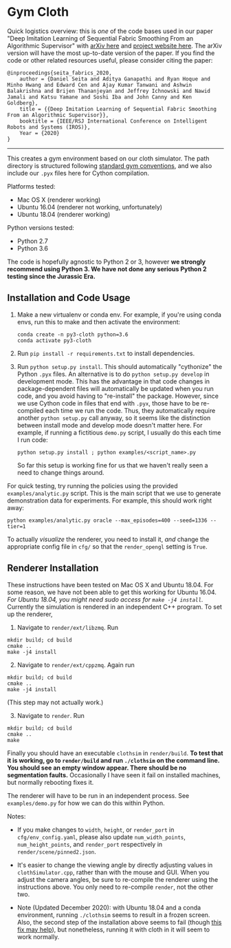 # Gym Cloth

Quick logistics overview: this is *one* of the code bases used in our paper "Deep Imitation Learning of Sequential Fabric Smoothing From an Algorithmic Supervisor" with [arXiv here][3] and [project website here][4]. The arXiv version will have the most up-to-date version of the paper. If you find the code or other related resources useful, please consider citing the paper:

```
@inproceedings{seita_fabrics_2020,
    author = {Daniel Seita and Aditya Ganapathi and Ryan Hoque and Minho Hwang and Edward Cen and Ajay Kumar Tanwani and Ashwin Balakrishna and Brijen Thananjeyan and Jeffrey Ichnowski and Nawid Jamali and Katsu Yamane and Soshi Iba and John Canny and Ken Goldberg},
    title = {{Deep Imitation Learning of Sequential Fabric Smoothing From an Algorithmic Supervisor}},
    booktitle = {IEEE/RSJ International Conference on Intelligent Robots and Systems (IROS)},
    Year = {2020}
}
```

<hr>

This creates a gym environment based on our cloth simulator. The path directory
is structured following [standard gym conventions][1], and we also include our
`.pyx` files here for Cython compilation.

Platforms tested:

- Mac OS X (renderer working)
- Ubuntu 16.04 (renderer not working, unfortunately)
- Ubuntu 18.04 (renderer working)

Python versions tested:

- Python 2.7
- Python 3.6

The code is hopefully agnostic to Python 2 or 3, however **we strongly recommend
using Python 3. We have not done any serious Python 2 testing since the Jurassic Era.**


## Installation and Code Usage

1. Make a new virtualenv or conda env. For example, if you're using conda envs,
   run this to make and then activate the environment:

   ```
   conda create -n py3-cloth python=3.6
   conda activate py3-cloth
   ```

2. Run `pip install -r requirements.txt` to install dependencies.

3. Run `python setup.py install`. This should automatically "cythonize" the
   Python `.pyx` files. An alternative is to do `python setup.py develop` in
   development mode. This has the advantage in that code changes in
   package-dependent files will automatically be updated when you run code, and
   you avoid having to "re-install" the package. However, since we use Cython
   code in files that end with `.pyx`, those have to be re-compiled each time
   we run the code. Thus, they automatically require another `python setup.py`
   call anyway, so it seems like the distinction between install mode and
   develop mode doesn't matter here. For example, if running a fictitious
   `demo.py` script, I usually do this each time I run code:

   ```
   python setup.py install ; python examples/<script_name>.py
   ```

   So far this setup is working fine for us that we haven't really seen a need
   to change things around.

For quick testing, try running the policies using the provided
`examples/analytic.py` script. This is the main script that we use to generate
demonstration data for experiments. For example, this should work right away:

```
python examples/analytic.py oracle --max_episodes=400 --seed=1336 --tier=1
```

To actually *visualize* the renderer, you need to install it, *and* change the
appropriate config file in `cfg/` so that the `render_opengl` setting is
`True`.


## Renderer Installation

These instructions have been tested on Mac OS X and Ubuntu 18.04. For some
reason, we have not been able to get this working for Ubuntu 16.04.  *For
Ubuntu 18.04, you might need sudo access for `make -j4 install`.* Currently the
simulation is rendered in an independent C++ program. To set up the renderer,

1. Navigate to `render/ext/libzmq`. Run
```
mkdir build; cd build
cmake ..
make -j4 install
```

2. Navigate to `render/ext/cppzmq`. Again run
```
mkdir build; cd build
cmake ..
make -j4 install
```
(This step may not actually work.)

3. Navigate to `render`. Run
```
mkdir build; cd build
cmake ..
make
```

Finally you should have an executable `clothsim` in `render/build`. **To test
that it is working, go to `render/build` and run `./clothsim` on the command
line. You should see an empty window appear. There should be no segmentation
faults.** Occasionally I have seen it fail on installed machines, but normally
rebooting fixes it.

The renderer will have to be run in an independent process. See
`examples/demo.py` for how we can do this within Python.

Notes:

- If you make changes to `width`, `height`, or `render_port` in
  `cfg/env_config.yaml`, please also update `num_width_points`,
  `num_height_points`, and `render_port` respectively in
  `render/scene/pinned2.json`.

- It's easier to change the viewing angle by directly adjusting values in
  `clothSimulator.cpp`, rather than with the mouse and GUI. When you adjust the
  camera angles, be sure to re-compile the renderer using the instructions
  above. You only need to re-compile `render`, not the other two.

- Note (Updated December 2020): with Ubuntu 18.04 and a conda environment,
  running `./clothsim` seems to result in a frozen screen. Also, the second
  step of the installation above seems to fail (though [this fix may help][5]),
  but nonetheless, running it with cloth in it will seem to work normally.

[1]:https://github.com/openai/gym/tree/master/gym/envs
[2]:https://github.com/openai/gym/pull/1314
[3]:https://arxiv.org/abs/1910.04854
[4]:https://sites.google.com/view/fabric-smoothing
[5]:https://github.com/zeromq/cppzmq/issues/334
